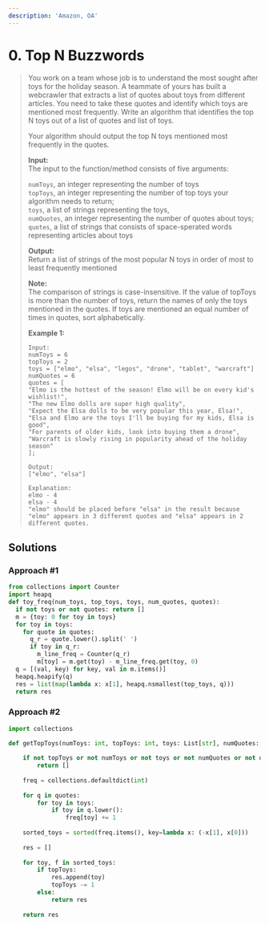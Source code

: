 ```yaml
---
description: 'Amazon, OA'
---
```


# 0. Top N Buzzwords

> You work on a team whose job is to understand the most sought after toys for the holiday season. A teammate of yours has built a webcrawler that extracts a list of quotes about toys from different articles. You need to take these quotes and identify which toys are mentioned most frequently. Write an algorithm that identifies the top N toys out of a list of quotes and list of toys.
>
> Your algorithm should output the top N toys mentioned most frequently in the quotes.
>
> **Input:**  
> The input to the function/method consists of five arguments:
>
> `numToys`, an integer representing the number of toys  
> `topToys`, an integer representing the number of top toys your algorithm needs to return;  
> `toys`, a list of strings representing the toys,  
> `numQuotes`, an integer representing the number of quotes about toys;  
> `quotes`, a list of strings that consists of space-sperated words representing articles about toys
>
> **Output:**  
> Return a list of strings of the most popular N toys in order of most to least frequently mentioned
>
> **Note:**  
> The comparison of strings is case-insensitive. If the value of topToys is more than the number of toys, return the names of only the toys mentioned in the quotes. If toys are mentioned an equal number of times in quotes, sort alphabetically.
>
> **Example 1:**
>
> ```text
> Input:
> numToys = 6
> topToys = 2
> toys = ["elmo", "elsa", "legos", "drone", "tablet", "warcraft"]
> numQuotes = 6
> quotes = [
> "Elmo is the hottest of the season! Elmo will be on every kid's wishlist!",
> "The new Elmo dolls are super high quality",
> "Expect the Elsa dolls to be very popular this year, Elsa!",
> "Elsa and Elmo are the toys I'll be buying for my kids, Elsa is good",
> "For parents of older kids, look into buying them a drone",
> "Warcraft is slowly rising in popularity ahead of the holiday season"
> ];
>
> Output:
> ["elmo", "elsa"]
>
> Explanation:
> elmo - 4
> elsa - 4
> "elmo" should be placed before "elsa" in the result because "elmo" appears in 3 different quotes and "elsa" appears in 2 different quotes.
> ```

## Solutions

### Approach \#1

```python
from collections import Counter
import heapq
def toy_freq(num_toys, top_toys, toys, num_quotes, quotes):
  if not toys or not quotes: return []
  m = {toy: 0 for toy in toys}
  for toy in toys:
    for quote in quotes:
      q_r = quote.lower().split(' ')
      if toy in q_r:
        m_line_freq = Counter(q_r)
        m[toy] = m.get(toy) - m_line_freq.get(toy, 0)
  q = [(val, key) for key, val in m.items()]
  heapq.heapify(q)
  res = list(map(lambda x: x[1], heapq.nsmallest(top_toys, q)))
  return res
```

### Approach \#2

```python
import collections

def getTopToys(numToys: int, topToys: int, toys: List[str], numQuotes: int, quotes: List[str]) -> List[str]:
    
    if not topToys or not numToys or not toys or not numQuotes or not quotes:
        return []
    
    freq = collections.defaultdict(int)
    
    for q in quotes:
        for toy in toys:
            if toy in q.lower():
                freq[toy] += 1
    
    sorted_toys = sorted(freq.items(), key=lambda x: (-x[1], x[0]))
    
    res = []
    
    for toy, f in sorted_toys:
        if topToys:
            res.append(toy)
            topToys -= 1
        else:
            return res
            
    return res
```

